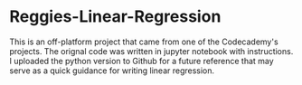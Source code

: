 # Reggies-Linear-Regression
This is an off-platform project that came from one of the Codecademy's projects. The orignal code was written in jupyter notebook with instructions. I uploaded the python version to Github for a future reference that may serve as a quick guidance for writing linear regression.
